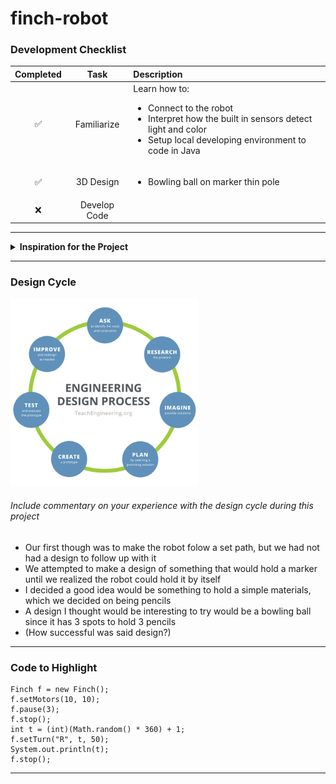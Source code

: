 # finch-robot

### Development Checklist

| Completed | Task         | Description |
|:---------:| :-----------:|:------------|
|    ✅     | Familiarize  | Learn how to: <ul><li>Connect to the robot</li><li>Interpret how the built in sensors detect light and color</li><li>Setup local developing environment to code in Java</li></ul>|
|    ✅     | 3D Design    | <ul><li>Bowling ball on marker thin pole</li>|
|    ❌     | Develop Code |             |

---

<details>
<summary><strong>Inspiration for the Project</strong></summary>

- I wanted to create an automated pencil transfer machine to patrol classrooms.
- My motivation for this project was the idea of transporting school materials and how a small bowling ball could easily hold multiple pencils in a clever design
- This could be useful for during tests so students dont have to get up and grab a pencil from the front of the room and instead can have a fresh pencil delivered to them.
- From this project, I was able to understand a general idea on how sensors function and respond.
</details>

---

### Design Cycle
<img src="design_cycle.png" alt="design cycle" width="300" height="300">

###### Include commentary on your experience with the design cycle during this project
- Our first though was to make the robot folow a set path, but we had not had a design to follow up with it
- We attempted to make a design of something that would hold a marker until we realized the robot could hold it by itself
- I decided a good idea would be something to hold a simple materials, which we decided on being pencils
- A design I thought would be interesting to try would be a bowling ball since it has 3 spots to hold 3 pencils
- (How successful was said design?)
---

### Code to Highlight
```
Finch f = new Finch();	
f.setMotors(10, 10);
f.pause(3);
f.stop();
int t = (int)(Math.random() * 360) + 1;
f.setTurn("R", t, 50);
System.out.println(t);
f.stop();
```

---
